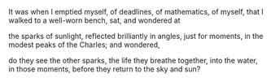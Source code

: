 It was when I emptied myself,
of deadlines, of mathematics, of myself,
that I walked to a well-worn bench,
sat, and wondered at

the sparks of sunlight, reflected
brilliantly in angles,
just for moments, in the modest peaks
of the Charles; and wondered,

do they see the other sparks,
the life they breathe
together, into the water,
in those moments,
before they return
to the sky and sun?
